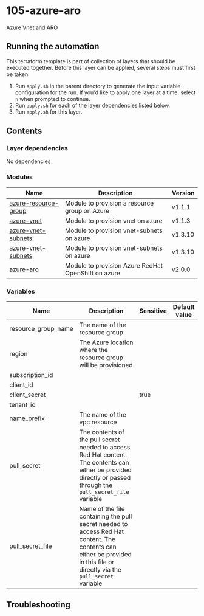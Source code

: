 # 105-azure-aro

Azure Vnet and ARO

## Running the automation

This terraform template is part of collection of layers that should be executed together. Before this layer
can be applied, several steps must first be taken:

1. Run `apply.sh` in the parent directory to generate the input variable configuration for the run. If you'd like to apply one layer at a time, select `n` when prompted to continue.
2. Run `apply.sh` for each of the layer dependencies listed below.
3. Run `apply.sh` for this layer.

## Contents

### Layer dependencies


No dependencies

### Modules

| Name | Description | Version |
|------|-------------|---------|
| [azure-resource-group](https://github.com/cloud-native-toolkit/terraform-azure-resource-group) | Module to provision a resource group on Azure | v1.1.1 |
| [azure-vnet](https://github.com/cloud-native-toolkit/terraform-azure-vnet) | Module to provision vnet on azure | v1.1.3 |
| [azure-vnet-subnets](https://github.com/cloud-native-toolkit/terraform-azure-subnets) | Module to provision vnet-subnets on azure | v1.3.10 |
| [azure-vnet-subnets](https://github.com/cloud-native-toolkit/terraform-azure-subnets) | Module to provision vnet-subnets on azure | v1.3.10 |
| [azure-aro](https://github.com/cloud-native-toolkit/terraform-azure-aro) | Module to provision Azure RedHat OpenShift on azure | v2.0.0 |

### Variables

| Name | Description | Sensitive | Default value |
|------|-------------|-----------|---------------|
| resource_group_name | The name of the resource group |  |  |
| region | The Azure location where the resource group will be provisioned |  |  |
| subscription_id |  |  |  |
| client_id |  |  |  |
| client_secret |  | true |  |
| tenant_id |  |  |  |
| name_prefix | The name of the vpc resource |  |  |
| pull_secret | The contents of the pull secret needed to access Red Hat content. The contents can either be provided directly or passed through the `pull_secret_file` variable |  |  |
| pull_secret_file | Name of the file containing the pull secret needed to access Red Hat content. The contents can either be provided in this file or directly via the `pull_secret` variable |  |  |

## Troubleshooting

